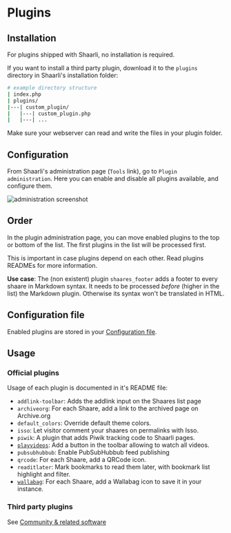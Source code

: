 # Plugins

## Installation

For plugins shipped with Shaarli, no installation is required.

If you want to install a third party plugin, download it to the `plugins` directory in Shaarli's installation folder:

```bash
# example directory structure
| index.php
| plugins/
|---| custom_plugin/
|   |---| custom_plugin.php
|   |---| ...

```

Make sure your webserver can read and write the files in your plugin folder.


## Configuration

From Shaarli's administration page (`Tools` link), go to `Plugin administration`. Here you can enable and disable all plugins available, and configure them.

![administration screenshot](https://camo.githubusercontent.com/5da68e191969007492ca0fbeb25f3b2357b748cc/687474703a2f2f692e696d6775722e636f6d2f766837544643712e706e67)


## Order

In the plugin administration page, you can move enabled plugins to the top or bottom of the list. The first plugins in the list will be processed first.

This is important in case plugins depend on each other. Read plugins READMEs for more information.

**Use case**: The (non existent) plugin `shaares_footer` adds a footer to every shaare in Markdown syntax. It needs to be processed *before* (higher in the list) the Markdown plugin. Otherwise its syntax won't be translated in HTML.


## Configuration file

Enabled plugins are stored in your [Configuration file](Shaarli-configuration.md).

## Usage

### Official plugins

Usage of each plugin is documented in it's README file:

 * `addlink-toolbar`: Adds the addlink input on the Shaares list page
 * `archiveorg`: For each Shaare, add a link to the archived page on Archive.org
 * `default_colors`: Override default theme colors.
 * `isso`: Let visitor comment your shaares on permalinks with Isso.
 * `piwik`: A plugin that adds Piwik tracking code to Shaarli pages.
 * [`playvideos`](https://github.com/shaarli/Shaarli/blob/master/plugins/playvideos/README.md): Add a button in the toolbar allowing to watch all videos.
 * `pubsubhubbub`: Enable PubSubHubbub feed publishing
 * `qrcode`: For each Shaare, add a QRCode icon.
 * `readitlater`: Mark bookmarks to read them later, with bookmark list highlight and filter.
 * [`wallabag`](https://github.com/shaarli/Shaarli/blob/master/plugins/wallabag/README.md):  For each Shaare, add a Wallabag icon to save it in your instance.


### Third party plugins

See [Community & related software](Community-and-related-software.md)
